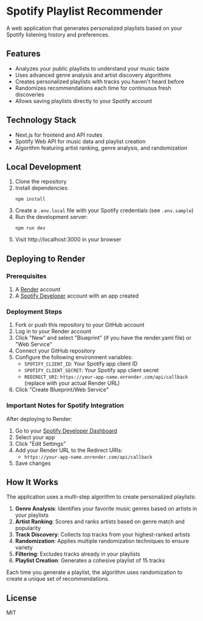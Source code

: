 # Spotify Playlist Recommender

A web application that generates personalized playlists based on your Spotify listening history and preferences.

## Features

- Analyzes your public playlists to understand your music taste
- Uses advanced genre analysis and artist discovery algorithms
- Creates personalized playlists with tracks you haven't heard before
- Randomizes recommendations each time for continuous fresh discoveries
- Allows saving playlists directly to your Spotify account

## Technology Stack

- Next.js for frontend and API routes
- Spotify Web API for music data and playlist creation
- Algorithm featuring artist ranking, genre analysis, and randomization

## Local Development

1. Clone the repository
2. Install dependencies:
   ```
   npm install
   ```
3. Create a `.env.local` file with your Spotify credentials (see `.env.sample`)
4. Run the development server:
   ```
   npm run dev
   ```
5. Visit http://localhost:3000 in your browser

## Deploying to Render

### Prerequisites

1. A [Render](https://render.com) account
2. A [Spotify Developer](https://developer.spotify.com) account with an app created

### Deployment Steps

1. Fork or push this repository to your GitHub account
2. Log in to your Render account
3. Click "New" and select "Blueprint" (if you have the render.yaml file) or "Web Service"
4. Connect your GitHub repository
5. Configure the following environment variables:
   - `SPOTIFY_CLIENT_ID`: Your Spotify app client ID
   - `SPOTIFY_CLIENT_SECRET`: Your Spotify app client secret
   - `REDIRECT_URI`: `https://your-app-name.onrender.com/api/callback` (replace with your actual Render URL)
6. Click "Create Blueprint/Web Service"

### Important Notes for Spotify Integration

After deploying to Render:

1. Go to your [Spotify Developer Dashboard](https://developer.spotify.com/dashboard)
2. Select your app
3. Click "Edit Settings"
4. Add your Render URL to the Redirect URIs:
   - `https://your-app-name.onrender.com/api/callback`
5. Save changes

## How It Works

The application uses a multi-step algorithm to create personalized playlists:

1. **Genre Analysis**: Identifies your favorite music genres based on artists in your playlists
2. **Artist Ranking**: Scores and ranks artists based on genre match and popularity
3. **Track Discovery**: Collects top tracks from your highest-ranked artists
4. **Randomization**: Applies multiple randomization techniques to ensure variety
5. **Filtering**: Excludes tracks already in your playlists
6. **Playlist Creation**: Generates a cohesive playlist of 15 tracks

Each time you generate a playlist, the algorithm uses randomization to create a unique set of recommendations.

## License

MIT
